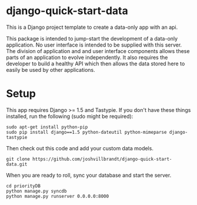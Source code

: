 django-quick-start-data
=======================

This is a Django project template to create a data-only app with an api.

This package is intended to jump-start the development of a data-only application. No user interface is intended to be supplied with this server. The division of application and and user interface components allows these parts of an application to evolve independently. It also requires the developer to build a healthy API which then allows the data stored here to easily be used by other applications.

# Setup

This app requires Django >= 1.5 and Tastypie. If you don't have these things installed, run the following (sudo might be required):

    sudo apt-get install python-pip
    sudo pip install django==1.5 python-dateutil python-mimeparse django-tastypie

Then check out this code and add your custom data models.

    git clone https://github.com/joshvillbrandt/django-quick-start-data.git

When you are ready to roll, sync your database and start the server.

    cd priorityDB
    python manage.py syncdb
    python manage.py runserver 0.0.0.0:8000

